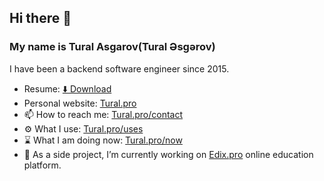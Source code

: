 ## Hi there 👋

### My name is Tural Asgarov(Tural Əsgərov)

I have been a backend software engineer since 2015.

- Resume: [⬇️ Download](https://www.tural.pro/resume)
- Personal website: [Tural.pro](https://www.tural.pro)
- 📫 How to reach me: [Tural.pro/contact](https://www.tural.pro/contact)
- ⚙️ What I use: [Tural.pro/uses](https://www.tural.pro/uses)
- ⌛ What I am doing now: [Tural.pro/now](https://www.tural.pro/now)
- 🔭 As a side project, I’m currently working on [Edix.pro](https://www.edix.pro) online education platform.

